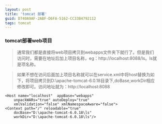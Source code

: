 ```yaml
---
layout: post
title: 'tomcat 部署'
guid: D740A9AF-2ABF-D6FA-5162-CC33B4792112
tags: tomcat
---
```

###  tomcat部署web项目
    
>通常我们都是直接将web项目拷贝到webapps文件夹下就行了。但是我们访问时，需要在地址后加上项目名称，eg：http://localhost:8088/ls。ls就是项名称。

>如果不想在访问后面加上项目名称就可以在service.xml中将host替换为如下，将项目拷贝到D:\apache-tomcat-6.0.18目录下,doBase,workDir相应修改即可。访问地址就为：http://localhost:8088     
        
    <Host name="localhost"  appBase="webapps"
        unpackWARs="true" autoDeploy="true"
        xmlValidation="false" xmlNamespaceAware="false">
	<Context path="/" reloadable="true" 
	    docBase="D:\apache-tomcat-6.0.18\ls"
	    workDir="D:\apache-tomcat-6.0.18\ls"/>
